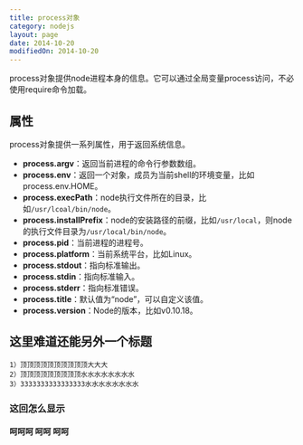 ```yaml
---
title: process对象
category: nodejs
layout: page
date: 2014-10-20
modifiedOn: 2014-10-20
---
```


process对象提供node进程本身的信息。它可以通过全局变量process访问，不必使用require命令加载。

## 属性

process对象提供一系列属性，用于返回系统信息。

- **process.argv**：返回当前进程的命令行参数数组。
- **process.env**：返回一个对象，成员为当前shell的环境变量，比如process.env.HOME。
- **process.execPath**：node执行文件所在的目录，比如`/usr/lcoal/bin/node`。
- **process.installPrefix**：node的安装路径的前缀，比如`/usr/local`，则node的执行文件目录为`/usr/local/bin/node`。
- **process.pid**：当前进程的进程号。
- **process.platform**：当前系统平台，比如Linux。
- **process.stdout**：指向标准输出。
- **process.stdin**：指向标准输入。
- **process.stderr**：指向标准错误。
- **process.title**：默认值为“node”，可以自定义该值。
- **process.version**：Node的版本，比如v0.10.18。


## 这里难道还能另外一个标题

	1）顶顶顶顶顶顶顶顶顶顶大大大
	2）顶顶顶顶顶顶顶顶顶水水水水水水水水
	3）3333333333333333水水水水水水水水
	
### 这回怎么显示

#### 呵呵呵 呵呵 呵呵